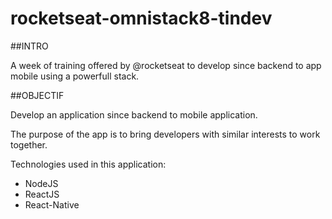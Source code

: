 ﻿# rocketseat-omnistack8-tindev
 
 ##INTRO

A week of training offered by @rocketseat to develop since backend to app mobile using a powerfull stack.

##OBJECTIF

Develop an application since backend to mobile application.

The purpose of the app is to bring developers with similar interests to work together.

Technologies used in this application:

- NodeJS
- ReactJS
- React-Native
